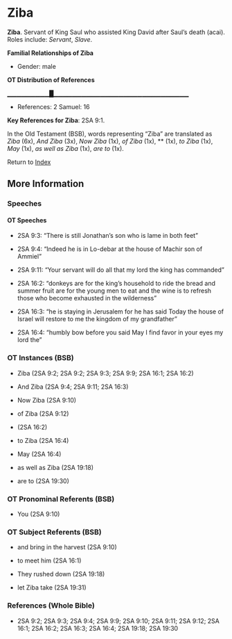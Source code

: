 # Ziba
**Ziba**. 
Servant of King Saul who assisted King David after Saul’s death (acai). 
Roles include: 
_Servant_, _Slave_. 




**Familial Relationships of Ziba**


* Gender: male


**OT Distribution of References**

▁▁▁▁▁▁▁▁▁█▁▁▁▁▁▁▁▁▁▁▁▁▁▁▁▁▁▁▁▁▁▁▁▁▁▁▁▁▁
* References: 2 Samuel: 16



**Key References for Ziba**: 
2SA 9:1. 


In the Old Testament (BSB), words representing “Ziba” are translated as 
*Ziba* (6x), *And Ziba* (3x), *Now Ziba* (1x), *of Ziba* (1x), ** (1x), *to Ziba* (1x), *May* (1x), *as well as Ziba* (1x), *are to* (1x). 




Return to [Index](00-Index.md)

## More Information

### Speeches

#### OT Speeches

* 2SA 9:3: “There is still Jonathan’s son who is lame in both feet”

* 2SA 9:4: “Indeed he is in Lo-debar at the house of Machir son of Ammiel”

* 2SA 9:11: “Your servant will do all that my lord the king has commanded”

* 2SA 16:2: “donkeys are for the king’s household to ride the bread and summer fruit are for the young men to eat and the wine is to refresh those who become exhausted in the wilderness”

* 2SA 16:3: “he is staying in Jerusalem for he has said Today the house of Israel will restore to me the kingdom of my grandfather”

* 2SA 16:4: “humbly bow before you said May I find favor in your eyes my lord the”

### OT Instances (BSB)

* Ziba (2SA 9:2; 2SA 9:2; 2SA 9:3; 2SA 9:9; 2SA 16:1; 2SA 16:2)

* And Ziba (2SA 9:4; 2SA 9:11; 2SA 16:3)

* Now Ziba (2SA 9:10)

* of Ziba (2SA 9:12)

*  (2SA 16:2)

* to Ziba (2SA 16:4)

* May (2SA 16:4)

* as well as Ziba (2SA 19:18)

* are to (2SA 19:30)



### OT Pronominal Referents (BSB)

* You (2SA 9:10)



### OT Subject Referents (BSB)

* and bring in the harvest (2SA 9:10)

* to meet him (2SA 16:1)

* They rushed down (2SA 19:18)

* let Ziba take (2SA 19:31)



### References (Whole Bible)

* 2SA 9:2; 2SA 9:3; 2SA 9:4; 2SA 9:9; 2SA 9:10; 2SA 9:11; 2SA 9:12; 2SA 16:1; 2SA 16:2; 2SA 16:3; 2SA 16:4; 2SA 19:18; 2SA 19:30



